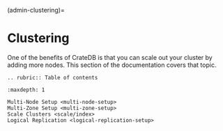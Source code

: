 (admin-clustering)=

# Clustering

One of the benefits of CrateDB is that you can scale out your cluster by
adding more nodes. This section of the documentation covers that topic.

```{eval-rst}
.. rubric:: Table of contents
```

```{toctree}
:maxdepth: 1

Multi-Node Setup <multi-node-setup>
Multi-Zone Setup <multi-zone-setup>
Scale Clusters <scale/index>
Logical Replication <logical-replication-setup>
```
